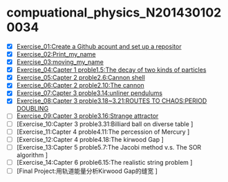 # compuational_physics_N2014301020034
- [X] [Exercise_01:Create a Github acount and set up a repositor  ](https://github.com/52kylin/compuational_physics_N2014301020034/blob/Exercise_01/README.md)
- [X] [Exercise_02:Print_my_name ](https://github.com/52kylin/compuational_physics_N2014301020034/blob/master/exercise_02/exercise_02.md)
- [X] [Exercise_03:moving_my_name](https://github.com/52kylin/compuational_physics_N2014301020034/tree/master/Exercise_03)
- [X] [Exercise_04:Capter 1 proble1.5:The decay of two kinds of particles ](https://github.com/52kylin/compuational_physics_N2014301020034/blob/master/Exercise_04/Exercise_04.md)
- [X] [Exercise_05:Capter 2 proble2.6:Cannon shell ](https://github.com/52kylin/compuational_physics_N2014301020034/blob/master/exercise_05/exercise_05.md)
- [X] [Exercise_06:Capter 2 proble2.10:The cannon ](https://github.com/52kylin/compuational_physics_N2014301020034/blob/master/exercise_06/exercise_06.md)
- [X] [Exercise_07:Capter 3 proble3.14:unliner pendulums](https://github.com/52kylin/compuational_physics_N2014301020034/blob/master/exercise_07/exercise_07.md)
- [X] [Exercise_08:Capter 3 proble3.18~3.21:ROUTES TO CHAOS:PERIOD DOUBLING ](https://github.com/52kylin/compuational_physics_N2014301020034/blob/master/exercise_08/exercise_08.md)
- [ ] [Exercise_09:Capter 3 proble3.16:Strange attractor ](https://github.com/52kylin/compuational_physics_N2014301020034/tree/master/exercise_09)
- [ ] [Exercise_10:Capter 3 proble3.31:Billiard ball on diverse table ]
- [ ] [Exercise_11:Capter 4 proble4.11:The percession of Mercury ]
- [ ] [Exercise_12:Capter 4 proble4.18:The kirwood Gap ]
- [ ] [Exercise_13:Capter 5 proble5.7:The Jacobi method v.s. The SOR algorithm ]
- [ ] [Exercise_14:Capter 6 proble6.15:The realistic string problem ]
- [ ] [Final Project:用轨道能量分析Kirwood Gap的缝宽 ]
